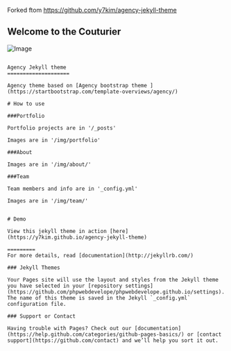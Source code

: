 Forked ftom https://github.com/y7kim/agency-jekyll-theme

## Welcome to the Couturier

![Image](https://scontent.fkin2-1.fna.fbcdn.net/v/t1.0-9/20664446_1800788556879180_5370687865950374270_n.jpg?oh=6cffacb9207600f91eb75d7d4d130db1&oe=5B44D35C)
```

Agency Jekyll theme
====================

Agency theme based on [Agency bootstrap theme ](https://startbootstrap.com/template-overviews/agency/)

# How to use

###Portfolio 

Portfolio projects are in '/_posts'

Images are in '/img/portfolio'

###About

Images are in '/img/about/'

###Team

Team members and info are in '_config.yml'

Images are in '/img/team/'


# Demo

View this jekyll theme in action [here](https://y7kim.github.io/agency-jekyll-theme)

=========
For more details, read [documentation](http://jekyllrb.com/)

### Jekyll Themes

Your Pages site will use the layout and styles from the Jekyll theme you have selected in your [repository settings](https://github.com/phpwebdevelope/phpwebdevelope.github.io/settings). The name of this theme is saved in the Jekyll `_config.yml` configuration file.

### Support or Contact

Having trouble with Pages? Check out our [documentation](https://help.github.com/categories/github-pages-basics/) or [contact support](https://github.com/contact) and we’ll help you sort it out.
